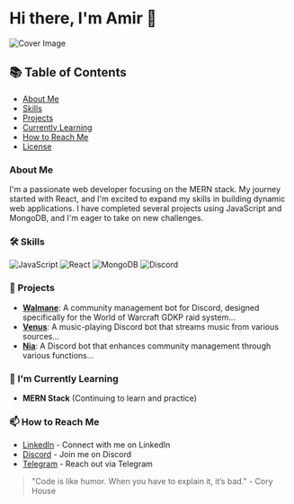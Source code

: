 # Hi there, I'm Amir 👋

![Cover Image](https://example.com/your-cover-image.png)

## 📚 Table of Contents
- [About Me](#about-me)
- [Skills](#skills)
- [Projects](#projects)
- [Currently Learning](#currently-learning)
- [How to Reach Me](#how-to-reach-me)
- [License](#license)

### About Me
I'm a passionate web developer focusing on the MERN stack. My journey started with React, and I'm excited to expand my skills in building dynamic web applications. I have completed several projects using JavaScript and MongoDB, and I'm eager to take on new challenges.

### 🛠️ Skills
![JavaScript](https://img.shields.io/badge/-JavaScript-FFD43B?style=flat-square&logo=javascript&logoColor=black)
![React](https://img.shields.io/badge/-React-61DAFB?style=flat-square&logo=react&logoColor=black)
![MongoDB](https://img.shields.io/badge/-MongoDB-47A248?style=flat-square&logo=mongodb&logoColor=white)
![Discord](https://img.shields.io/badge/-Discord-7289DA?style=flat-square&logo=discord&logoColor=white)

### 🚀 Projects
- **[Walmane](https://github.com/Amir-DV/Walmane)**: A community management bot for Discord, designed specifically for the World of Warcraft GDKP raid system...
- **[Venus](https://github.com/Amir-DV/Venus)**: A music-playing Discord bot that streams music from various sources...
- **[Nia](https://github.com/Amir-DV/Nia)**: A Discord bot that enhances community management through various functions...

### 🌱 I'm Currently Learning
- **MERN Stack** (Continuing to learn and practice)

### 📫 How to Reach Me
- [LinkedIn](#) - Connect with me on LinkedIn
- [Discord](https://discordapp.com/users/856956452740792320) - Join me on Discord
- [Telegram](https://t.me/theamirdv) - Reach out via Telegram


> "Code is like humor. When you have to explain it, it’s bad." - Cory House
